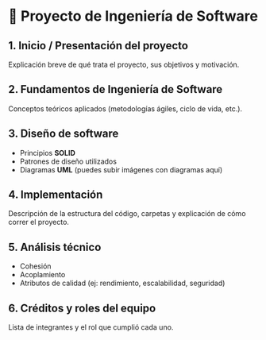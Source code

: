 # 📘 Proyecto de Ingeniería de Software

## 1. Inicio / Presentación del proyecto
Explicación breve de qué trata el proyecto, sus objetivos y motivación.

## 2. Fundamentos de Ingeniería de Software
Conceptos teóricos aplicados (metodologías ágiles, ciclo de vida, etc.).

## 3. Diseño de software
- Principios **SOLID**
- Patrones de diseño utilizados
- Diagramas **UML** (puedes subir imágenes con diagramas aquí)

## 4. Implementación
Descripción de la estructura del código, carpetas y explicación de cómo correr el proyecto.

## 5. Análisis técnico
- Cohesión
- Acoplamiento
- Atributos de calidad (ej: rendimiento, escalabilidad, seguridad)

## 6. Créditos y roles del equipo
Lista de integrantes y el rol que cumplió cada uno.

